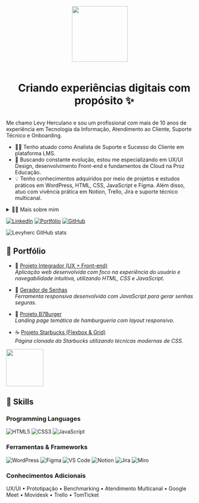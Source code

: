 
<!-- Imagem animada no topo -->
<div align="center">
  <img height="150" src="https://media.giphy.com/media/M9gbBd9nbDrOTu1Mqx/giphy.gif"  />
</div>

<!-- Título -->
<div id="user-content-toc">
  <ul align="center">
    <summary><h1 style="display: inline-block">Criando experiências digitais com propósito ✨</h1></summary>

</div>

<!-- Apresentação -->
<p>
  Me chamo Levy Herculano e sou um profissional com mais de 10 anos de experiência em Tecnologia da Informação, Atendimento ao Cliente, Suporte Técnico e Onboarding.

  - 👨‍💻 Tenho atuado como Analista de Suporte e Sucesso do Cliente em plataforma LMS.
  - 🌱 Buscando constante evolução, estou me especializando em UX/UI Design, desenvolvimento Front-end e fundamentos de Cloud na Proz Educação.
  - 💡 Tenho conhecimentos adquiridos por meio de projetos e estudos práticos em WordPress, HTML, CSS, JavaScript e Figma. Além disso, atuo com vivência prática em Notion, Trello, Jira e suporte técnico multicanal.
</p>

<!-- Mais sobre mim -->
<details>
  <summary>👨‍💻 Mais sobre mim</summary>

  - 🎨 Tenho interesse especial por UX/UI Design, onde aplico prototipação, usabilidade e storytelling.
  - 💬 Já atuei com implantação de ERPs, redes, suporte técnico, configuração de sistemas e criação de materiais gráficos para e-learning.
  - 🧠 Estou sempre buscando aprender mais sobre design de interfaces, experiência do usuário e novas tecnologias.
  - ⚡ Nas horas vagas, gosto de aprender algo novo, organizar ideias no Notion e testar ferramentas úteis para produtividade e automação.
</details>

<!-- Links -->
[![LinkedIn](https://img.shields.io/badge/LinkedIn-0077B5?style=for-the-badge&logo=linkedin&logoColor=white)](https://www.linkedin.com/in/levyherculano)
[![Portfólio](https://img.shields.io/badge/Portf%C3%B3lio-levyherc.github.io-1abc9c?style=for-the-badge&logo=github)](https://github.com/Levyherc/Estudos)
[![GitHub](https://img.shields.io/badge/GitHub-Levyherc-24292e?style=for-the-badge&logo=github&logoColor=white)](https://github.com/Levyherc)

<!-- GitHub Stats -->
![Levyherc GitHub stats](https://github-readme-stats.vercel.app/api?username=Levyherc&show_icons=true&theme=radical)

<!-- Projetos -->
## 🚀 Portfólio

- 🧰 [Projeto Integrador (UX + Front-end)](https://levyherc.github.io/Projeto-Integrador-Proz-AWS/5-integrador-4.0-projeto-final/index.html)    
  *Aplicação web desenvolvida com foco na experiência do usuário e navegabilidade intuitiva, utilizando HTML, CSS e JavaScript.*

- 🔐 [Gerador de Senhas](https://levyherc.github.io/Gerador_senha/)  
  *Ferramenta responsiva desenvolvida com JavaScript para gerar senhas seguras.*

- 🍔 [Projeto B7Burger](https://levyherc.github.io/Estudos/Projetos/Projeto-B7Burger/index.html)  
  *Landing page temática de hamburgueria com layout responsivo.*

- ☕ [Projeto Starbucks (Flexbox & Grid)](https://levyherc.github.io/Estudos/Projetos/Projeto-Starbucks-com-Flexbox-e-Grid-R/index.html)  
  *Página clonada da Starbucks utilizando técnicas modernas de CSS.*

<!-- GIF -->
<p align="left">
  <img align="center" src="https://media.giphy.com/media/QssGEmpkyEOhBCb7e1/giphy.gif" height="100" />
</p>

<!-- Skills -->
## 🔧 Skills

### Programming Languages
![HTML5](https://img.shields.io/badge/HTML5-E34F26?style=flat-square&logo=html5&logoColor=white)
![CSS3](https://img.shields.io/badge/CSS3-1572B6?style=flat-square&logo=css3&logoColor=white)
![JavaScript](https://img.shields.io/badge/JavaScript-F7DF1E?style=flat-square&logo=javascript&logoColor=black)

### Ferramentas & Frameworks
![WordPress](https://img.shields.io/badge/WordPress-21759B?style=flat-square&logo=wordpress&logoColor=white)
![Figma](https://img.shields.io/badge/Figma-F24E1E?style=flat-square&logo=figma&logoColor=white)
![VS Code](https://img.shields.io/badge/VS%20Code-007ACC?style=flat-square&logo=visual-studio-code&logoColor=white)
![Notion](https://img.shields.io/badge/Notion-000000?style=flat-square&logo=notion&logoColor=white)
![Jira](https://img.shields.io/badge/Jira-0052CC?style=flat-square&logo=jira&logoColor=white)
![Miro](https://img.shields.io/badge/Miro-050038?style=flat-square&logo=miro&logoColor=white)

### Conhecimentos Adicionais
UX/UI • Prototipação • Benchmarking • Atendimento Multicanal • Google Meet • Movidesk • Trello • TomTicket
